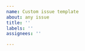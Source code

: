 ```yaml
---
name: Custom issue template
about: any issue
title: ''
labels: ''
assignees: ''

---
```


<!-- Try to describe the issue as detailed as possible. Further include information about the following questions:

- Version of Angular?
- Version of CodeJar?
- Version of Ngx-Codejar?

The better you describe your issue the faster I can solve it.
 -->

